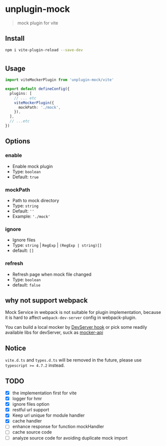 # unplugin-mock
> mock plugin for vite


## Install
```bash
npm i vite-plugin-reload --save-dev
```
#
## Usage
```ts
import viteMockerPlugin from 'unplugin-mock/vite'

export default defineConfig({
  plugins: [
    // ... etc
    viteMockerPlugin({
      mockPath: './mock',
    }),
  ],
  // ...etc
})
```

## Options

### enable
- Enable mock plugin
- Type: `boolean`
- Default: `true`

### mockPath
- Path to mock directory
- Type: `string`
- Default: `''`
- Example: `'./mock'`

### ignore
- Ignore files
- Type: `string` | `RegExp` | `(RegExp | string)[]` 
- default: `[]`

### refresh
- Refresh page when mock file changed
- Type: `boolean`
- default: `false`

## why not support webpack

Mock Service in webpack is not suitable for plugin implementation, because it is hard to affect `webpack-dev-server` config in webpack-plugin.

You can build a local mocker by [DevServer hook](https://webpack.js.org/configuration/dev-server/) or pick some readily available libs for devServer, suck as [mocker-api](https://github.com/jaywcjlove/mocker-api)

## Notice
`vite.d.ts` and `types.d.ts` will be removed in the future, please use `typescript >= 4.7.2` instead.

## TODO

- [x] the implementation first for vite
- [x] logger for hmr
- [x] ignore files option
- [x] restful url support
- [x] Keep url unique for module handler
- [x] cache handler
- [ ] enhance response for function mockHandler
- [ ] cache source code
- [ ] analyze source code for avoiding duplicate mock import
